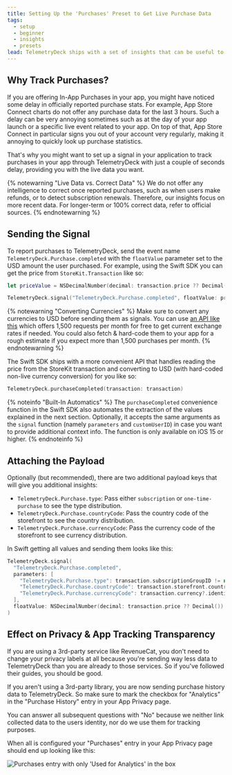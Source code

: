 ```yaml
---
title: Setting Up the 'Purchases' Preset to Get Live Purchase Data
tags:
  - setup
  - beginner
  - insights
  - presets
lead: TelemetryDeck ships with a set of insights that can be useful to track your revenue within the last few hours with live purchase data. Here's how to set them up.
---
```


## Why Track Purchases?

If you are offering In-App Purchases in your app, you might have noticed some delay in officially reported purchase stats. For example, App Store Connect charts do not offer any purchase data for the last 3 hours. Such a delay can be very annoying sometimes such as at the day of your app launch or a specific live event related to your app. On top of that, App Store Connect in particular signs you out of your account very regularly, making it annoying to quickly look up purchase statistics.

That's why you might want to set up a signal in your application to track purchases in your app through TelemetryDeck with just a couple of seconds delay, providing you with the live data you want.

{% notewarning "Live Data vs. Correct Data" %}
We do not offer any intelligence to correct once reported purchases, such as when users make refunds, or to detect subscription renewals. Therefore, our insights focus on more recent data. For longer-term or 100% correct data, refer to official sources.
{% endnotewarning %}


## Sending the Signal

To report purchases to TelemetryDeck, send the event name `TelemetryDeck.Purchase.completed` with the `floatValue` parameter set to the USD amount the user purchased. For example, using the Swift SDK you can get the price from `StoreKit.Transaction` like so:

```swift
let priceValue = NSDecimalNumber(decimal: transaction.price ?? Decimal()).doubleValue

TelemetryDeck.signal("TelemetryDeck.Purchase.completed", floatValue: priceValue)
```

{% notewarning "Converting Currencies" %}
Make sure to convert any currencies to USD before sending them as signals. You can use [an API like this](https://www.exchangerate-api.com/docs/standard-requests) which offers 1,500 requests per month for free to get current exchange rates if needed. You could also fetch & hard-code them to your app for a rough estimate if you expect more than 1,500 purchases per month.
{% endnotewarning %}

The Swift SDK ships with a more convenient API that handles reading the price from the StoreKit transaction and converting to USD (with hard-coded non-live currency conversion) for you like so:

```swift
TelemetryDeck.purchaseCompleted(transaction: transaction)
```

{% noteinfo "Built-In Automatics" %}
The `purchaseCompleted` convenience function in the Swift SDK also automates the extraction of the values explained in the next section. Optionally, it accepts the same arguments as the `signal` function (namely `parameters` and `customUserID`) in case you want to provide additional context info. The function is only available on iOS 15 or higher.
{% endnoteinfo %}


## Attaching the Payload

Optionally (but recommended), there are two additional payload keys that will give you additional insights:

* `TelemetryDeck.Purchase.type`: Pass either `subscription` or `one-time-purchase` to see the type distribution.
* `TelemetryDeck.Purchase.countryCode`: Pass the country code of the storefront to see the country distribution.
* `TelemetryDeck.Purchase.currencyCode`: Pass the currency code of the storefront to see currency distribution.

In Swift getting all values and sending them looks like this:

```swift
TelemetryDeck.signal(
  "TelemetryDeck.Purchase.completed",
  parameters: [
    "TelemetryDeck.Purchase.type": transaction.subscriptionGroupID != nil ? "subscription" : "one-time-purchase",
    "TelemetryDeck.Purchase.countryCode": transaction.storefront.countryCode,
    "TelemetryDeck.Purchase.currencyCode": transaction.currency?.identifier ?? "???"
  ],
  floatValue: NSDecimalNumber(decimal: transaction.price ?? Decimal()).doubleValue
)
```


## Effect on Privacy & App Tracking Transparency

If you are using a 3rd-party service like RevenueCat, you don't need to change your privacy labels at all because you're sending way less data to TelemetryDeck than you are already to those services. So if you've followed their guides, you should be good.

If you aren't using a 3rd-party library, you are now sending purchase history data to TelemetryDeck. So make sure to mark the checkbox for "Analytics" in the "Purchase History" entry in your App Privacy page.

You can answer all subsequent questions with "No" because we neither link collected data to the users identity, nor do we use them for tracking purposes.

When all is configured your "Purchases" entry in your App Privacy page should end up looking like this:

![Purchases entry with only 'Used for Analytics' in the box](/docs/images/purchases-privacy-box.png)

